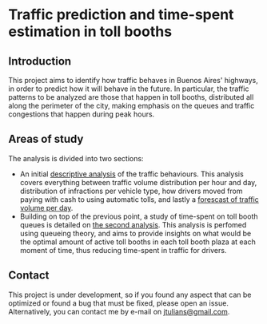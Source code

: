 # Traffic prediction and time-spent estimation in toll booths

## Introduction
This project aims to identify how traffic behaves in Buenos Aires' highways, in order to predict how it will behave in the future. In particular, the traffic patterns to be analyzed are those that happen in toll booths, distributed all along the perimeter of the city, making emphasis on the queues and traffic congestions that happen during peak hours.

## Areas of study
The analysis is divided into two sections:
- An initial [descriptive analysis](https://github.com/tulians/traffic/blob/master/descriptive/README.md) of the traffic behaviours. This analysis covers everything between traffic volume distribution per hour and day, distribution of infractions per vehicle type, how drivers moved from paying with cash to using automatic tolls, and lastly a [forescast of traffic volume per day](https://github.com/tulians/traffic/blob/master/descriptive/README.md#analyzing-traffic-as-a-time-series-and-forecasting-future-traffic).
- Building on top of the previous point, a study of time-spent on toll booth queues is detailed on [the second analysis](https://github.com/tulians/traffic/blob/master/time-estimation/README.md). This analysis is perfomed using queueing theory, and aims to provide insights on what would be the optimal amount of active toll booths in each toll booth plaza at each moment of time, thus reducing time-spent in traffic for drivers.

## Contact
This project is under development, so if you found any aspect that can be optimized or found a bug that must be fixed, please open an issue. Alternatively, you can contact me by e-mail on jtulians@gmail.com.